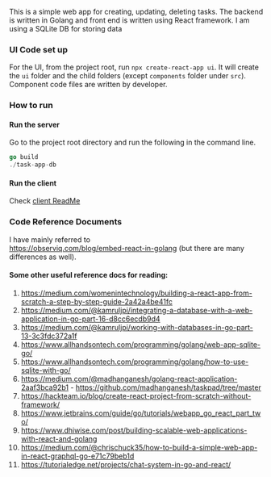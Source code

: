 This is a simple web app for creating, updating, deleting tasks. The backend is written in Golang and front end is written using React framework. I am using a SQLite DB for storing data


### UI Code set up

For the UI, from the project root, run `npx create-react-app ui`. It will create the `ui` folder and the child folders (except `components` folder under `src`). Component code files are written by developer.

### How to run

#### Run the server
Go to the project root directory and run the following in the command line. 

```go
go build
./task-app-db
```

#### Run the client

Check [client ReadMe](ui/README.md)


### Code Reference Documents
I have mainly referred to   
https://observiq.com/blog/embed-react-in-golang (but there are many differences as well). 

#### Some other useful reference docs for reading: 

1. https://medium.com/womenintechnology/building-a-react-app-from-scratch-a-step-by-step-guide-2a42a4be41fc
2. https://medium.com/@kamruljpi/integrating-a-database-with-a-web-application-in-go-part-16-d8cc6ecdb9d4
3. https://medium.com/@kamruljpi/working-with-databases-in-go-part-13-3c3fdc372a1f
4. https://www.allhandsontech.com/programming/golang/web-app-sqlite-go/
5. https://www.allhandsontech.com/programming/golang/how-to-use-sqlite-with-go/
6. https://medium.com/@madhanganesh/golang-react-application-2aaf3bca92b1 - https://github.com/madhanganesh/taskpad/tree/master
7. https://hackteam.io/blog/create-react-project-from-scratch-without-framework/
8. https://www.jetbrains.com/guide/go/tutorials/webapp_go_react_part_two/
9. https://www.dhiwise.com/post/building-scalable-web-applications-with-react-and-golang
10. https://medium.com/@chrischuck35/how-to-build-a-simple-web-app-in-react-graphql-go-e71c79beb1d
11. https://tutorialedge.net/projects/chat-system-in-go-and-react/